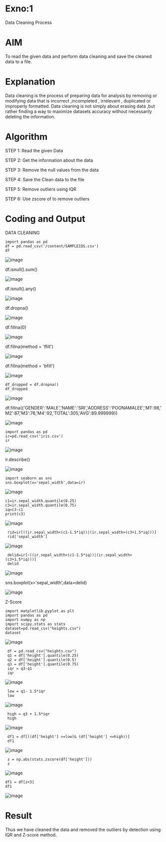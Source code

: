# Exno:1
Data Cleaning Process

# AIM
To read the given data and perform data cleaning and save the cleaned data to a file.

# Explanation
Data cleaning is the process of preparing data for analysis by removing or modifying data that is incorrect ,incompleted , irrelevant , duplicated or improperly formatted. Data cleaning is not simply about erasing data ,but rather finding a way to maximize datasets accuracy without necessarily deleting the information.

# Algorithm
STEP 1: Read the given Data

STEP 2: Get the information about the data

STEP 3: Remove the null values from the data

STEP 4: Save the Clean data to the file

STEP 5: Remove outliers using IQR

STEP 6: Use zscore of to remove outliers

# Coding and Output

DATA CLEANING
```
import pandas as pd
df = pd.read_csv('/content/SAMPLEIDS.csv')
df
```
![image](https://github.com/user-attachments/assets/186d4517-f77f-4feb-bb54-55cd29431d93)

df.isnull().sum()

![image](https://github.com/user-attachments/assets/5159ed94-b36a-43e4-9abe-e8cf3cd304cc)

df.isnull().any()

![image](https://github.com/user-attachments/assets/4cf4ed0b-c88a-4460-a8bc-dddac11e1678)

df.dropna()

![image](https://github.com/user-attachments/assets/8511ba10-92cd-4250-a988-b0909a74e0fb)

df.fillna(0)

![image](https://github.com/user-attachments/assets/ce2f688f-1889-44ba-b341-aa8fb2c8e6f9)

df.fillna(method = 'ffill')

![image](https://github.com/user-attachments/assets/03bb3f1e-2706-4d75-abf4-b1dda1bf5063)

df.fillna(method = 'bfill')

![image](https://github.com/user-attachments/assets/397abb07-46c1-466c-9b99-a9ccfe5d3529)

```
df_dropped = df.dropna()
df_dropped
```
![image](https://github.com/user-attachments/assets/4a71f020-ea66-4d89-a560-0a102fbb16d8)

 df.fillna({'GENDER':'MALE','NAME':'SRI','ADDRESS':'POONAMALEE','M1':98,'M2':87,'M3':76,'M4':92,'TOTAL':305,'AVG':89.999999})

 ![image](https://github.com/user-attachments/assets/5c86f251-639f-45ce-b484-8de47e4f6566)

 ```
import pandas as pd
ir=pd.read_csv('iris.csv')
ir
```
![image](https://github.com/user-attachments/assets/f82a2cee-68af-4ff6-b432-94b43af3137b)

 ir.describe()

 ![image](https://github.com/user-attachments/assets/9f9a5abb-47d4-4db7-bc85-c632937512d5)

 ```
import seaborn as sns
sns.boxplot(x='sepal_width',data=ir)
```
![image](https://github.com/user-attachments/assets/40a0a1a0-08f8-4532-ad24-6569723adc5c)

```
c1=ir.sepal_width.quantile(0.25)
c3=ir.sepal_width.quantile(0.75)
iq=c3-c1
print(c3)
```
![image](https://github.com/user-attachments/assets/78791c70-0672-4783-b53c-19cd584ba6f1)

```
 rid=ir[((ir.sepal_width<(c1-1.5*iq))|(ir.sepal_width>(c3+1.5*iq)))]
 rid['sepal_width']
```
![image](https://github.com/user-attachments/assets/637a8947-46fa-42b3-a7b9-95b387563f57)

```
 delid=ir[~((ir.sepal_width<(c1-1.5*iq))|(ir.sepal_width>(c3+1.5*iq)))]
 delid
```
![image](https://github.com/user-attachments/assets/735d3c64-c975-47ea-83ae-8184e8b50cab)

sns.boxplot(x='sepal_width',data=delid)

![image](https://github.com/user-attachments/assets/27d88393-9527-4fb8-9391-6afd0852b2ee)

Z-Score
```
import matplotlib.pyplot as plt
import pandas as pd
import numpy as np
import scipy.stats as stats
dataset=pd.read_csv("heights.csv")
dataset
```
![image](https://github.com/user-attachments/assets/4887f9e9-24f5-4e17-bcc9-ec2d6ce70720)

```
 df = pd.read_csv("heights.csv")
 q1 = df['height'].quantile(0.25)
 q2 = df['height'].quantile(0.5)
 q3 = df['height'].quantile(0.75)
 iqr = q3-q1
 iqr
```
![image](https://github.com/user-attachments/assets/6bcc55ce-d6ca-41eb-80a4-e877dc3f746d)
```
 low = q1- 1.5*iqr
 low
```
![image](https://github.com/user-attachments/assets/ea16d330-cdfa-4d46-b107-86d9abd732e7)

```
 high = q3 + 1.5*iqr
 high
```
![image](https://github.com/user-attachments/assets/432d09ab-4119-4bc2-be99-ff52342593d7)

```
 df1 = df[((df['height'] >=low)& (df['height'] <=high))]
 df1
```
![image](https://github.com/user-attachments/assets/ceac4eb8-0509-4ff4-a13f-a57a16bea8f1)

```
 z = np.abs(stats.zscore(df['height']))
 z
```
![image](https://github.com/user-attachments/assets/4bd0c17c-61d4-421c-b9fc-615872cf4aae)
```
df1 = df[z<3]
df1
```
![image](https://github.com/user-attachments/assets/d030d459-b876-4cc8-91f4-610f9c7feadc)

# Result
Thus we have cleaned the data and removed the outliers by detection using IQR and Z-score method.
